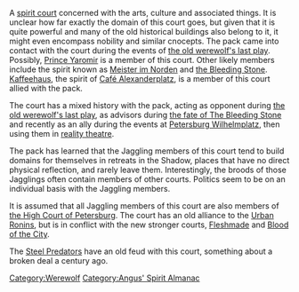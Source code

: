 A [spirit court](spirits "wikilink") concerned with the arts, culture
and associated things. It is unclear how far exactly the domain of this
court goes, but given that it is quite powerful and many of the old
historical buildings also belong to it, it might even encompass nobility
and similar cnocepts. The pack came into contact with the court during
the events of [the old werewolf's last
play](the_old_werewolf's_last_play "wikilink"). Possibly, [Prince
Yaromir](Prince_Yaromir "wikilink") is a member of this court. Other
likely members include the spirit known as [Meister im
Norden](Meister_im_Norden "wikilink") and [the Bleeding
Stone](the_Bleeding_Stone "wikilink").
[Kaffeehaus](Kaffeehaus "wikilink"), the spirit of [Café
Alexanderplatz](Café_Alexanderplatz "wikilink"), is a member of this
court allied with the pack.

The court has a mixed history with the pack, acting as opponent during
[the old werewolf's last play](the_old_werewolf's_last_play "wikilink"),
as advisors during [the fate of The Bleeding
Stone](the_fate_of_The_Bleeding_Stone "wikilink") and recently as an
ally during the events at [Petersburg
Wilhelmplatz](Petersburg_Wilhelmplatz "wikilink"), then using them in
[reality theatre](reality_theatre "wikilink").

The pack has learned that the Jaggling members of this court tend to
build domains for themselves in retreats in the Shadow, places that have
no direct physical reflection, and rarely leave them. Interestingly, the
broods of those Jagglings often contain members of other courts.
Politics seem to be on an individual basis with the Jaggling members.

It is assumed that all Jaggling members of this court are also members
of [the High Court of
Petersburg](the_High_Court_of_Petersburg "wikilink"). The court has an
old alliance to the [Urban Ronins](Urban_Ronins "wikilink"), but is in
conflict with the new stronger courts, [Fleshmade](Fleshmade "wikilink")
and [Blood of the City](Blood_of_the_City "wikilink").

The [Steel Predators](Steel_Predators "wikilink") have an old feud with
this court, something about a broken deal a century ago.

[Category:Werewolf](Category:Werewolf "wikilink") [Category:Angus'
Spirit Almanac](Category:Angus'_Spirit_Almanac "wikilink")